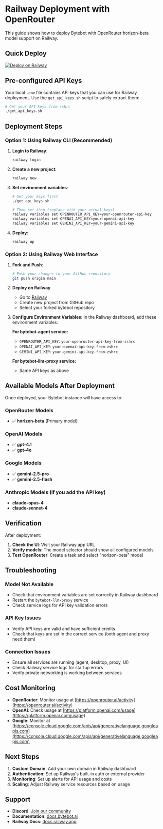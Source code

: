 # Railway Deployment with OpenRouter

This guide shows how to deploy Bytebot with OpenRouter horizon-beta model support on Railway.

## Quick Deploy

[![Deploy on Railway](https://railway.com/button.svg)](https://railway.com/deploy/bytebot?referralCode=L9lKXQ)

## Pre-configured API Keys

Your local `.env` file contains API keys that you can use for Railway deployment. Use the `get_api_keys.sh` script to safely extract them:

```bash
# Get your API keys from zshrc
./get_api_keys.sh
```

## Deployment Steps

### Option 1: Using Railway CLI (Recommended)

1. **Login to Railway**:
   ```bash
   railway login
   ```

2. **Create a new project**:
   ```bash
   railway new
   ```

3. **Set environment variables**:
   ```bash
   # Get your keys first
   ./get_api_keys.sh
   
   # Then set them (replace with your actual keys)
   railway variables set OPENROUTER_API_KEY=your-openrouter-api-key
   railway variables set OPENAI_API_KEY=your-openai-api-key
   railway variables set GEMINI_API_KEY=your-gemini-api-key
   ```

4. **Deploy**:
   ```bash
   railway up
   ```

### Option 2: Using Railway Web Interface

1. **Fork and Push**: 
   ```bash
   # Push your changes to your GitHub repository
   git push origin main
   ```

2. **Deploy on Railway**:
   - Go to [Railway](https://railway.app)
   - Create new project from GitHub repo
   - Select your forked bytebot repository

3. **Configure Environment Variables**:
   In the Railway dashboard, add these environment variables:
   
   **For bytebot-agent service:**
   - `OPENROUTER_API_KEY`: `your-openrouter-api-key-from-zshrc`
   - `OPENAI_API_KEY`: `your-openai-api-key-from-zshrc`
   - `GEMINI_API_KEY`: `your-gemini-api-key-from-zshrc`

   **For bytebot-llm-proxy service:**
   - Same API keys as above

## Available Models After Deployment

Once deployed, your Bytebot instance will have access to:

### OpenRouter Models
- ✅ **horizon-beta** (Primary model)

### OpenAI Models  
- ✅ **gpt-4.1**
- ✅ **gpt-4o**

### Google Models
- ✅ **gemini-2.5-pro**
- ✅ **gemini-2.5-flash**

### Anthropic Models (if you add the API key)
- **claude-opus-4**
- **claude-sonnet-4**

## Verification

After deployment:

1. **Check the UI**: Visit your Railway app URL
2. **Verify models**: The model selector should show all configured models
3. **Test OpenRouter**: Create a task and select "horizon-beta" model

## Troubleshooting

### Model Not Available
- Check that environment variables are set correctly in Railway dashboard
- Restart the `bytebot-llm-proxy` service
- Check service logs for API key validation errors

### API Key Issues
- Verify API keys are valid and have sufficient credits
- Check that keys are set in the correct service (both agent and proxy need them)

### Connection Issues
- Ensure all services are running (agent, desktop, proxy, UI)
- Check Railway service logs for startup errors
- Verify private networking is working between services

## Cost Monitoring

- **OpenRouter**: Monitor usage at [https://openrouter.ai/activity](https://openrouter.ai/activity)
- **OpenAI**: Check usage at [https://platform.openai.com/usage](https://platform.openai.com/usage)
- **Google**: Monitor at [https://console.cloud.google.com/apis/api/generativelanguage.googleapis.com](https://console.cloud.google.com/apis/api/generativelanguage.googleapis.com)

## Next Steps

1. **Custom Domain**: Add your own domain in Railway dashboard
2. **Authentication**: Set up Railway's built-in auth or external provider
3. **Monitoring**: Set up alerts for API usage and costs
4. **Scaling**: Adjust Railway service resources based on usage

## Support

- **Discord**: [Join our community](https://discord.com/invite/d9ewZkWPTP)
- **Documentation**: [docs.bytebot.ai](https://docs.bytebot.ai)
- **Railway Docs**: [docs.railway.app](https://docs.railway.app)